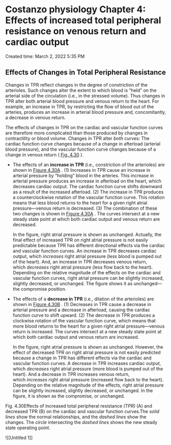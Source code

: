 # Costanzo physiology Chapter 4: Effects of increased total peripheral resistance on venous return and cardiac output

Created time: March 2, 2022 5:35 PM

## Effects of Changes in Total Peripheral Resistance

Changes in TPR reflect changes in the degree of constriction of the arterioles. Such changes alter the extent to which blood is “held” on the arterial side of the circulation (i.e., in the stressed volume). Thus changes in TPR alter both arterial blood pressure and venous return to the heart. For example, an increase in TPR, by restricting the flow of blood out of the arteries, produces an increase in arterial blood pressure and, concomitantly, a decrease in venous return.

The effects of changes in TPR on the cardiac and vascular function curves are therefore more complicated than those produced by changes in contractility or blood volume. Changes in TPR alter *both* curves: The cardiac function curve changes because of a change in afterload (arterial blood pressure), and the vascular function curve changes because of a change in venous return ( [Fig. 4.30](https://www-clinicalkey-com.eproxy.lib.hku.hk/f0155) ).

- The effects of an **increase in TPR** (i.e., constriction of the arterioles) are shown in [Figure 4.30A](https://www-clinicalkey-com.eproxy.lib.hku.hk/f0155) . (1) Increases in TPR cause an increase in arterial pressure by “holding” blood in the arteries. This increase in arterial pressure produces an increase in afterload on the heart, which decreases cardiac output. The cardiac function curve shifts downward as a result of the increased afterload. (2) The increase in TPR produces a counterclockwise rotation of the vascular function curve. This rotation means that less blood returns to the heart for a given right atrial pressure—venous return is decreased. (3) The combination of these two changes is shown in [Figure 4.30A](https://www-clinicalkey-com.eproxy.lib.hku.hk/f0155) . The curves intersect at a new steady state point at which both cardiac output and venous return are decreased.
    
    In the figure, right atrial pressure is shown as unchanged. Actually, the final effect of increased TPR on right atrial pressure is not easily predictable because TPR has different directional effects via the cardiac and vascular function curves. An increase in TPR decreases cardiac output, which *increases* right atrial pressure (less blood is pumped out of the heart). And, an increase in TPR decreases venous return, which *decreases* right atrial pressure (less flow back to the heart). Depending on the relative magnitude of the effects on the cardiac and vascular function curves, right atrial pressure can be slightly increased, slightly decreased, or unchanged. The figure shows it as unchanged—the compromise position.
    
- The effects of a **decrease in TPR** (i.e., dilation of the arterioles) are shown in [Figure 4.30B](https://www-clinicalkey-com.eproxy.lib.hku.hk/f0155) . (1) De­­creases in TPR cause a decrease in arterial pressure and a decrease in afterload, causing the cardiac function curve to shift upward. (2) The decrease in TPR produces a clockwise rotation of the vascular function curve, which means that more blood returns to the heart for a given right atrial pressure—venous return is increased. The curves intersect at a new steady state point at which both cardiac output and venous return are increased.
    
    In the figure, right atrial pressure is shown as unchanged. However, the effect of decreased TPR on right atrial pressure is not easily predicted because a change in TPR has different effects via the cardiac and vascular function curves. A decrease in TPR increases cardiac output, which *decreases* right atrial pressure (more blood is pumped out of the heart). And a decrease in TPR increases venous return, which *increases* right atrial pressure (increased flow back to the heart). Depending on the relative magnitude of the effects, right atrial pressure can be slightly increased, slightly decreased, or unchanged. In the figure, it is shown as the compromise, or unchanged.
    

Fig. 4.30Effects of increased total peripheral resistance *(TPR)* (A) and decreased TPR (B) on the cardiac and vascular function curves.The *solid lines* show the normal relationships, and the *dashed lines* show the changes. The *circle* intersecting the *dashed lines* shows the new steady state operating point.

![[Untitled 1]]